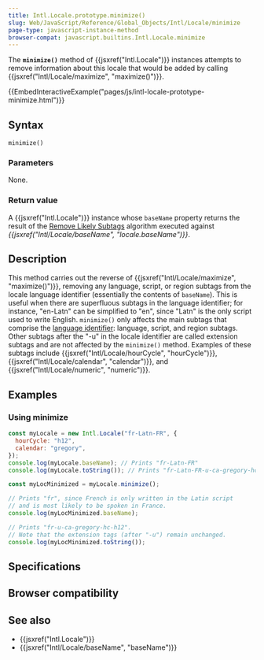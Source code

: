 ```yaml
---
title: Intl.Locale.prototype.minimize()
slug: Web/JavaScript/Reference/Global_Objects/Intl/Locale/minimize
page-type: javascript-instance-method
browser-compat: javascript.builtins.Intl.Locale.minimize
---
```




The **`minimize()`** method of {{jsxref("Intl.Locale")}} instances attempts to
remove information about this locale that would be added by calling
{{jsxref("Intl/Locale/maximize", "maximize()")}}.

{{EmbedInteractiveExample("pages/js/intl-locale-prototype-minimize.html")}}

## Syntax

```js-nolint
minimize()
```

### Parameters

None.

### Return value

A {{jsxref("Intl.Locale")}} instance whose `baseName` property returns
the result of the [Remove Likely Subtags](https://www.unicode.org/reports/tr35/#Likely_Subtags) algorithm
executed against _{{jsxref("Intl/Locale/baseName", "locale.baseName")}}_.

## Description

This method carries out the reverse of {{jsxref("Intl/Locale/maximize", "maximize()")}},
removing any language, script, or region subtags from the locale language identifier
(essentially the contents of `baseName`). This is useful when there are
superfluous subtags in the language identifier; for instance, "en-Latn" can be
simplified to "en", since "Latn" is the only script used to write English.
`minimize()` only affects the main subtags that comprise
the [language identifier](https://www.unicode.org/reports/tr35/#Language_Locale_Field_Definitions):
language, script, and region subtags. Other subtags after the "-u"
in the locale identifier are called extension subtags and are not affected by the
`minimize()` method. Examples of these subtags include
{{jsxref("Intl/Locale/hourCycle", "hourCycle")}}, {{jsxref("Intl/Locale/calendar", "calendar")}}, and {{jsxref("Intl/Locale/numeric", "numeric")}}.

## Examples

### Using minimize

```js
const myLocale = new Intl.Locale("fr-Latn-FR", {
  hourCycle: "h12",
  calendar: "gregory",
});
console.log(myLocale.baseName); // Prints "fr-Latn-FR"
console.log(myLocale.toString()); // Prints "fr-Latn-FR-u-ca-gregory-hc-h12"

const myLocMinimized = myLocale.minimize();

// Prints "fr", since French is only written in the Latin script
// and is most likely to be spoken in France.
console.log(myLocMinimized.baseName);

// Prints "fr-u-ca-gregory-hc-h12".
// Note that the extension tags (after "-u") remain unchanged.
console.log(myLocMinimized.toString());
```

## Specifications



## Browser compatibility



## See also

- {{jsxref("Intl.Locale")}}
- {{jsxref("Intl/Locale/baseName", "baseName")}}

